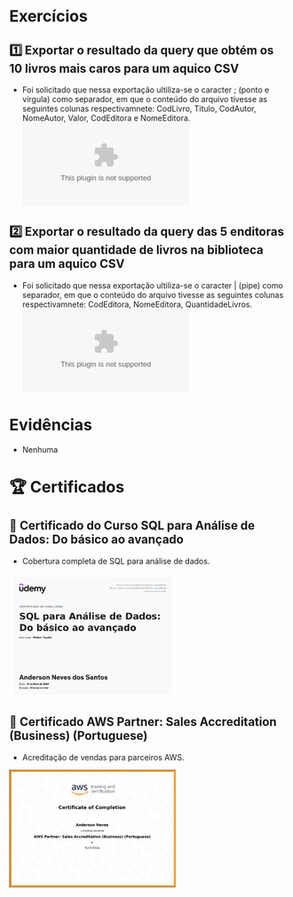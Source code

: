 # Exercícios

## 1️⃣ Exportar o resultado da query que obtém os 10 livros mais caros para um aquico CSV
- Foi solicitado que nessa exportação ultiliza-se o caracter ; (ponto e vírgula) como separador, em que o conteúdo do arquivo tivesse as seguintes colunas respectivamnete: CodLivro, Titulo, CodAutor, NomeAutor, Valor, CodEditora e NomeEditora.
  ![Resoluçãol](Execicios/Os_10_Livros_Mais_Caros.csv)

## 2️⃣ Exportar o resultado da query das 5 enditoras com maior quantidade de livros na biblioteca para um aquico CSV
- Foi solicitado que nessa exportação ultiliza-se o caracter | (pipe) como separador, em que o conteúdo do arquivo tivesse as seguintes colunas respectivamnete: CodEditora, NomeEditora, QuantidadeLivros.
  ![Resoluçãol](Execicios/As_Cinco_Editoras_Com_Mais_Livros.csv)

# Evidências

- Nenhuma

# 🏆 Certificados

## 📜 Certificado do Curso SQL para Análise de Dados: Do básico ao avançado
- Cobertura completa de SQL para análise de dados.
<img src="certificados/Certificado_SQL_Para_Analise_de_Dados.jpg" alt="Curso SQL para Análise de Dados: Do básico ao avançado" width="300">

## 📜 Certificado AWS Partner: Sales Accreditation (Business) (Portuguese)
- Acreditação de vendas para parceiros AWS.
<img src="certificados/Certificado_AWS_PARTNER.png" alt="AWS Partner: Sales Accreditation" width="300">
